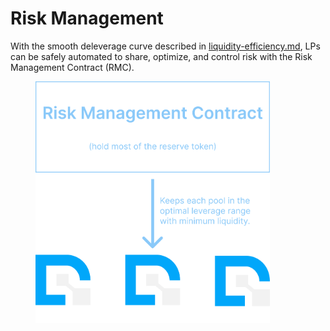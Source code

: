 # Risk Management

With the smooth deleverage curve described in [liquidity-efficiency.md](liquidity-efficiency.md "mention"), LPs can be safely automated to share, optimize, and control risk with the Risk Management Contract (RMC).

<figure><img src="../.gitbook/assets/image (64).png" alt="" width="375"><figcaption></figcaption></figure>
